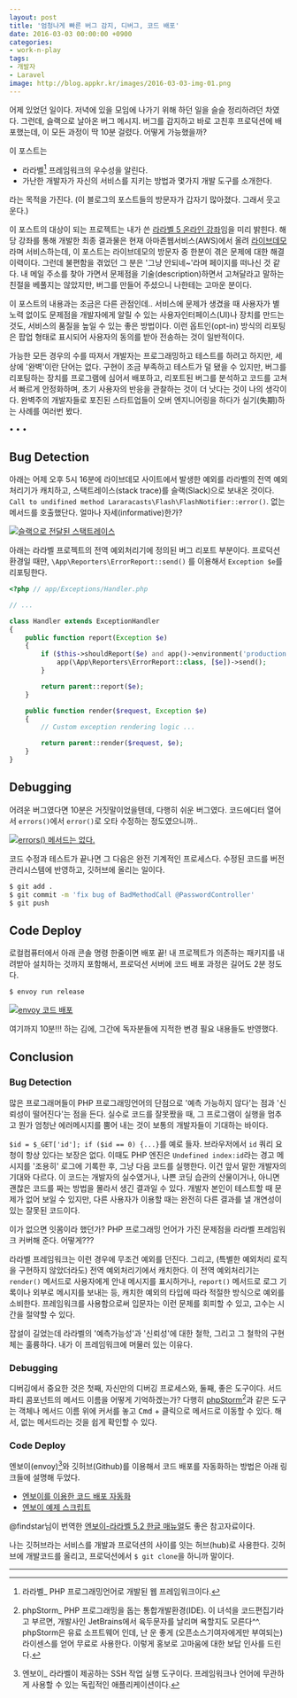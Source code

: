```yaml
---
layout: post
title: '엄청나게 빠른 버그 감지, 디버그, 코드 배포' 
date: 2016-03-03 00:00:00 +0900
categories:
- work-n-play
tags:
- 개발자
- Laravel
image: http://blog.appkr.kr/images/2016-03-03-img-01.png
---
```


어제 있었던 일이다. 저녁에 있을 모임에 나가기 위해 하던 일을 슬슬 정리하려던 차였다. 그런데, 슬랙으로 날아온 버그 메시지. 버그를 감지하고 바로 고친후 프로덕션에 배포했는데, 이 모든 과정이 딱 10분 걸렸다. 어떻게 가능했을까?

이 포스트는 

- 라라벨[^1] 프레임워크의 우수성을 알린다.
- 가난한 개발자가 자신의 서비스를 지키는 방법과 몇가지 개발 도구를 소개한다.

라는 목적을 가진다. (이 블로그의 포스트들의 방문자가 갑자기 많아졌다. 그래서 웃고 운다.)

이 포스트의 대상이 되는 프로젝트는 내가 쓴 [라라벨 5 온라인 강좌](https://github.com/appkr/l5essential)임을 미리 밝힌다. 해당 강좌를 통해 개발한 최종 결과물은 현재 아마존웹서비스(AWS)에서 올려 [라이브데모](http://l5.appkr.kr/)라며 서비스하는데, 이 포스트는 라이브데모의 방문자 중 한분이 겪은 문제에 대한 해결 이력이다. 그런데 불편함을 겪었던 그 분은 '그냥 안되네~'라며 페이지를 떠나신 것 같다. 내 메일 주소를 찾아 가면서 문제점을 기술(description)하면서 고쳐달라고 말하는 친절을 베풀지는 않았지만, 버그를 만들어 주셨으니 나한테는 고마운 분이다.

이 포스트의 내용과는 조금은 다른 관점인데.. 서비스에 문제가 생겼을 때 사용자가 별 노력 없이도 문제점을 개발자에게 알릴 수 있는 사용자인터페이스(UI)나 장치를 만드는 것도, 서비스의 품질을 높일 수 있는 좋은 방법이다. 이런 옵트인(opt-in) 방식의 리포팅은 팝업 형태로 표시되어 사용자의 동의를 받아 전송하는 것이 일반적이다. 

가능한 모든 경우의 수를 따져서 개발자는 프로그래밍하고 테스트를 하려고 하지만, 세상에 '완벽'이란 단어는 없다. 구현이 조금 부족하고 테스트가 덜 됐을 수 있지만, 버그를 리포팅하는 장치를 프로그램에 심어서 배포하고, 리포트된 버그를 분석하고 코드를 고쳐서 빠르게 안정화하며, 초기 사용자의 반응을 관찰하는 것이 더 낫다는 것이 나의 생각이다. 완벽주의 개발자들로 포진된 스타트업들이 오버 엔지니어링을 하다가 실기(失期)하는 사례를 여러번 봤다.

<!--more-->

<div class="spacer">• • •</div>

## Bug Detection

아래는 어제 오후 5시 16분에 라이브데모 사이트에서 발생한 예외를 라라벨의 전역 예외처리기가 캐치하고, 스택트레이스(stack trace)를 슬랙(Slack)으로 보내온 것이다. `Call to undifined method Lararacasts\Flash\FlashNotifier::error()`. 없는 메서드를 호출했단다. 얼마나 자세(informative)한가?

[![슬랙으로 전달된 스택트레이스](/images/2016-03-03-img-01.png)](/images/2016-03-03-img-01.png)

아래는 라라벨 프로젝트의 전역 예외처리기에 정의된 버그 리포트 부분이다. 프로덕션 환경일 때만, `\App\Reporters\ErrorReport::send()` 를 이용해서 `Exception $e`를 리포팅한다. 

```php
<?php // app/Exceptions/Handler.php

// ...

class Handler extends ExceptionHandler
{
    public function report(Exception $e)
    {
        if ($this->shouldReport($e) and app()->environment('production')) {
            app(\App\Reporters\ErrorReport::class, [$e])->send();
        }

        return parent::report($e);
    }

    public function render($request, Exception $e)
    {
        // Custom exception rendering logic ...

        return parent::render($request, $e);
    }
}
```

## Debugging

어려운 버그였다면 10분은 거짓말이었을텐데, 다행히 쉬운 버그였다. 코드에디터 열어서 `errors()`에서 `error()`로 오타 수정하는 정도였으니까..

[![errors() 메서드는 없다.](/images/2016-03-03-img-02.png)](/images/2016-03-03-img-02.png)

코드 수정과 테스트가 끝나면 그 다음은 완전 기계적인 프로세스다. 수정된 코드를 버전관리시스템에 반영하고, 깃허브에 올리는 일이다.

```bash
$ git add .
$ git commit -m 'fix bug of BadMethodCall @PasswordController'
$ git push
```

## Code Deploy

로컬컴퓨터에서 아래 콘솔 명령 한줄이면 배포 끝! 내 프로젝트가 의존하는 패키지를 내려받아 설치하는 것까지 포함해서, 프로덕션 서버에 코드 배포 과정은 길어도 2분 정도다. 

```bash
$ envoy run release
```

[![envoy 코드 배포](/images/2016-03-03-img-03.png)](/images/2016-03-03-img-03.png)

여기까지 10분!!! 하는 김에, 그간에 독자분들에 지적한 변경 필요 내용들도 반영했다. 

## Conclusion

### Bug Detection

많은 프로그래머들이 PHP 프로그래밍언어의 단점으로 '예측 가능하지 않다'는 점과 '신뢰성이 떨어진다'는 점을 든다. 실수로 코드를 잘못짰을 때, 그 프로그램이 실행을 멈추고 뭔가 엄청난 에러메시지를 뿜어 내는 것이 보통의 개발자들이 기대하는 바이다. 

`$id = $_GET['id']; if ($id == 0) {...}`를 예로 들자. 브라우저에서 `id` 쿼리 요청이 항상 있다는 보장은 없다. 이때도 PHP 엔진은 `Undefined index:id`라는 경고 메시지를 '조용히' 로그에 기록한 후, 그냥 다음 코드를 실행한다. 이건 앞서 말한 개발자의 기대와 다르다. 이 코드는 개발자의 실수였거나, 나쁜 코딩 습관의 산물이거나, 아니면 괜찮은 코드를 짜는 방법을 몰라서 생긴 결과일 수 있다. 개발자 본인이 테스트할 때 문제가 없어 보일 수 있지만, 다른 사용자가 이용할 때는 완전히 다른 결과를 낼 개연성이 있는 잘못된 코드이다.

이가 없으면 잇몸이라 했던가? PHP 프로그래밍 언어가 가진 문제점을 라라벨 프레임워크 커버해 준다. 어떻게???

라라벨 프레임워크는 이런 경우에 무조건 예외를 던진다. 그리고, (특별한 예외처리 로직을 구현하지 않았더라도) 전역 예외처리기에서 캐치한다. 이 전역 예외처리기는 `render()` 메서드로 사용자에게 안내 메시지를 표시하거나, `report()` 메서드로 로그 기록이나 외부로 메시지를 보내는 등, 캐치한 예외의 타입에 따라 적절한 방식으로 예외를 소비한다. 프레임워크를 사용함으로써 입문자는 이런 문제를 회피할 수 있고, 고수는 시간을 절약할 수 있다.

잡설이 길었는데 라라벨의 '예측가능성'과 '신뢰성'에 대한 철학, 그리고 그 철학의 구현체는 훌륭하다. 내가 이 프레임워크에 머물러 있는 이유다.

### Debugging

디버깅에서 중요한 것은 첫째, 자신만의 디버깅 프로세스와, 둘째, 좋은 도구이다. 서드파티 콤포넌트의 메서드 이름을 어떻게 기억하겠는가? 다행히 [phpStorm](https://www.jetbrains.com/phpstorm/)[^2]과 같은 도구는 객체나 메서드 이름 위에 커서를 놓고 <kbd>Cmd</kbd> + 클릭으로 메서드로 이동할 수 있다. 해서, 없는 메서드라는 것을 쉽게 확인할 수 있다.

### Code Deploy

엔보이(envoy)[^3]와 깃허브(Github)를 이용해서 코드 배포를 자동화하는 방법은 아래 링크들에 설명해 두었다.

- [엔보이를 이용한 코드 배포 자동화](http://www.slideshare.net/ssuser7887b3/envoy-56730937)
- [엔보이 예제 스크립트](https://github.com/appkr/envoy)

@findstar님이 번역한 [엔보이-라라벨 5.2 한글 매뉴얼](http://laravel.kr/docs/5.2/envoy)도 좋은 참고자료이다.

나는 깃허브라는 서비스를 개발과 프로덕션의 사이를 잇는 허브(hub)로 사용한다. 깃허브에 개발코드를 올리고, 프로덕션에서 `$ git clone`을 하니까 말이다.

---

[^1]: 라라벨_ PHP 프로그래밍언어로 개발된 웹 프레임워크이다.

[^2]: phpStorm_ PHP 프로그래밍을 돕는 통합개발환경(IDE). 이 녀석을 코드편집기라고 부르면, 개발사인 JetBrains에서 육두문자를 날리며 욕할지도 모른다^^. phpStorm은 유료 소프트웨어 인데, 난 운 좋게 (오픈소스기여자에게만 부여되는) 라이센스를 얻어 무료로 사용한다. 이렇게 홍보로 고마움에 대한 보답 인사를 드린다.

[^3]: 엔보이_ 라라벨이 제공하는 SSH 작업 실행 도구이다. 프레임워크나 언어에 무관하게 사용할 수 있는 독립적인 애플리케이션이다.
